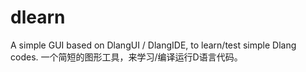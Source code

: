 # dlearn
A simple GUI based on DlangUI / DlangIDE, to learn/test simple Dlang codes. 一个简短的图形工具，来学习/编译运行D语言代码。

